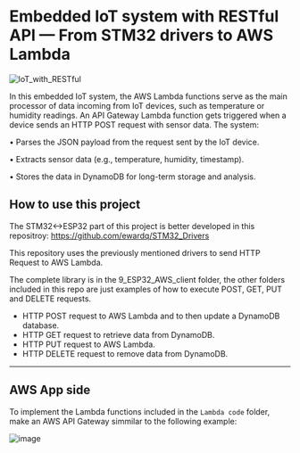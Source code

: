# Embedded IoT system with RESTful API — From STM32 drivers to AWS Lambda 

![IoT_with_RESTful](https://github.com/user-attachments/assets/a1c34c7b-0677-4fec-adbd-b4e79e4bde2c)

In this embedded IoT system, the AWS Lambda functions serve as the main processor of data incoming from IoT devices, such as temperature or humidity readings. An API Gateway Lambda function gets triggered when a device sends an HTTP POST request with sensor data. The system:

• Parses the JSON payload from the request sent by the IoT device.

• Extracts sensor data (e.g., temperature, humidity, timestamp).

• Stores the data in DynamoDB for long-term storage and analysis.

## How to use this project
The STM32<->ESP32 part of this project is better developed in this repositroy: https://github.com/ewardq/STM32_Drivers

This repository uses the previously mentioned drivers to send HTTP Request to AWS Lambda.

The complete library is in the 9_ESP32_AWS_client folder, the other folders included in this repo are just examples of how to execute POST, GET, PUT and DELETE requests.

- HTTP POST request to AWS Lambda and to then update a DynamoDB database.
- HTTP GET request to retrieve data from DynamoDB.
- HTTP PUT request to AWS Lambda.
- HTTP DELETE request to remove data from DynamoDB.

---
## AWS App side
To implement the Lambda functions included in the ```Lambda code``` folder, make an AWS API Gateway simmilar to the following example:


![image](https://github.com/user-attachments/assets/58a64ff8-09f8-40f8-afdf-60bbfbd1baa5)
